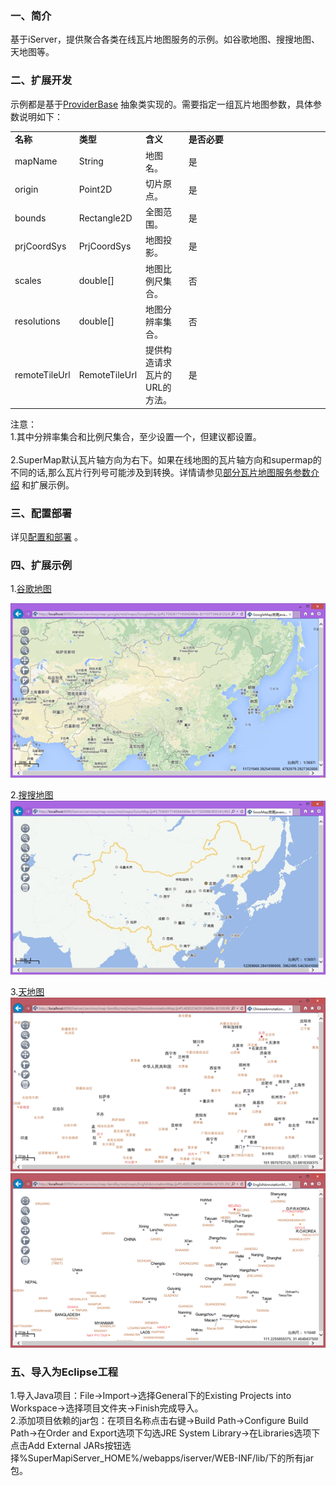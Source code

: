 ### 一、简介

基于iServer，提供聚合各类在线瓦片地图服务的示例。如谷歌地图、搜搜地图、天地图等。

### 二、扩展开发

示例都是基于[ProviderBase](https://github.com/yjjqrqqq/iServer_RemoteTileProviders/blob/master/remotetileproviders/ProviderBase.java) 抽象类实现的。需要指定一组瓦片地图参数，具体参数说明如下：

<table cellspacing="0px" align="center">
	<col style="width: 15%;">
	<col style="width: 15%;">
	<col style="width: 15%;">
	<col style="width: 55%;">
	<tr>
		<td><b>名称</b></td>
		<td><b>类型</b></td>
		<td><b>含义</b></td>
		<td><b>是否必要</b></td>
	</tr>
	<tr>
		<td>mapName</td>
		<td>String</td>
		<td>地图名。</td>
		<td>是</td>
	</tr>
	<tr>
		<td>origin</td>
		<td>Point2D</td>
		<td>切片原点。</td>
		<td>是</td>
	</tr>
	<tr>
		<td>bounds</td>
		<td>Rectangle2D</td>
		<td>全图范围。</td>
		<td>是</td>
	</tr>
	<tr>
		<td>prjCoordSys</td>
		<td>PrjCoordSys</td>
		<td>地图投影。</td>
		<td>是</td>
	</tr>
	<tr>
		<td>scales</td>
		<td>double[]</td>
		<td>地图比例尺集合。</td>
		<td>否</td>
	</tr>
	<tr>
		<td>resolutions</td>
		<td>double[]</td>
		<td>地图分辨率集合。</td>
		<td>否</td>
	</tr>
	<tr>
		<td>remoteTileUrl</td>
		<td>RemoteTileUrl</td>
		<td>提供构造请求瓦片的URL的方法。</td>
		<td>是</td>
	</tr>
</table>

注意：
<br>1.其中分辨率集合和比例尺集合，至少设置一个，但建议都设置。</br>
<br>2.SuperMap默认瓦片轴方向为右下。如果在线地图的瓦片轴方向和supermap的不同的话,那么瓦片行列号可能涉及到转换。详情请参见[部分瓦片地图服务参数介绍](https://github.com/SuperMap/iServer_RemoteTileProviders/blob/master/%E9%83%A8%E5%88%86%E7%93%A6%E7%89%87%E5%9C%B0%E5%9B%BE%E6%9C%8D%E5%8A%A1%E5%8F%82%E6%95%B0%E4%BB%8B%E7%BB%8D.docx) 和扩展示例。</br>


### 三、配置部署

详见[配置和部署](https://github.com/SuperMap/iServer_RemoteTileProviders/blob/master/%E9%85%8D%E7%BD%AE%E5%92%8C%E9%83%A8%E7%BD%B2.docx) 。

### 四、扩展示例


1.[谷歌地图](https://github.com/SuperMap/iServer_RemoteTileProviders/blob/master/src/remotetileproviders/GoogleMapsMapProvider.java)

![original_THmC_4b6f000174941190](images/GoogleMap.png)

2.[搜搜地图](https://github.com/SuperMap/iServer_RemoteTileProviders/blob/master/src/remotetileproviders/SosoMapProvider.java) <br>
![original_THmC_4b6f000174941190](images/SosoMap.png)

3.[天地图](https://github.com/SuperMap/iServer_RemoteTileProviders/blob/master/src/remotetileproviders/TiandituMapProvider.java)<br>
![original_THmC_4b6f000174941190](images/ChineseAnnotation.png)
![original_THmC_4b6f000174941190](images/EnglishAnnotation.png)

### 五、导入为Eclipse工程

1.导入Java项目：File→Import→选择General下的Existing Projects into Workspace→选择项目文件夹→Finish完成导入。<br>
2.添加项目依赖的jar包：在项目名称点击右键→Build Path→Configure Build Path→在Order and Export选项下勾选JRE System Library→在Libraries选项下点击Add External JARs按钮选择%SuperMapiServer_HOME%/webapps/iserver/WEB-INF/lib/下的所有jar包。

